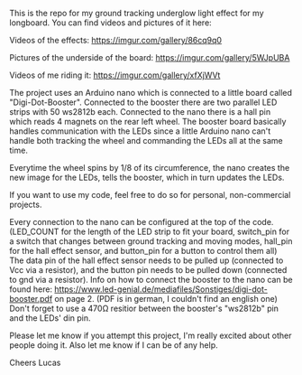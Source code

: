 This is the repo for my ground tracking underglow light effect for my longboard. 
You can find videos and pictures of it here:

Videos of the effects:                    https://imgur.com/gallery/86cq9q0

Pictures of the underside of the board:   https://imgur.com/gallery/5WJpUBA

Videos of me riding it:                   https://imgur.com/gallery/xfXjWVt

The project uses an Arduino nano which is connected to a little board called "Digi-Dot-Booster".
Connected to the booster there are two parallel LED strips with 50 ws2812b each.
Connected to the nano there is a hall pin which reads 4 magnets on the rear left wheel.
The booster board basically handles communication with the LEDs since a little Arduino nano can't handle both tracking the wheel and commanding the LEDs all at the same time.

Everytime the wheel spins by 1/8 of its circumference, the nano creates the new image for the LEDs, tells the booster, which in turn updates the LEDs.

If you want to use my code, feel free to do so for personal, non-commercial projects.

Every connection to the nano can be configured at the top of the code. 
(LED_COUNT for the length of the LED strip to fit your board, switch_pin for a switch that changes between ground tracking and moving modes, hall_pin for the hall effect sensor, and button_pin for a button to control them all) 
The data pin of the hall effect sensor needs to be pulled up (connected to Vcc via a resistor), and the button pin needs to be pulled down (connected to gnd via a resistor).
Info on how to connect the booster to the nano can be found here: https://www.led-genial.de/mediafiles/Sonstiges/digi-dot-booster.pdf on page 2.
(PDF is in german, I couldn't find an english one)
Don't forget to use a 470Ω resitior between the booster's "ws2812b" pin and the LEDs' din pin.

Please let me know if you attempt this project, I'm really excited about other people doing it. Also let me know if I can be of any help.

Cheers
Lucas
